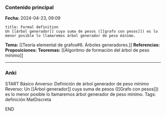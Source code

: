 ### Contenido principal

**Fecha:** 2024-04-23, 09:09

```ad-formal
title: Formal definition
Un [[árbol generador]] cuya suma de pesos ([[grafo con pesos]]) es lo menor posible lo llamaremos árbol generador de peso mínimo.
```

**Tema:** [[Teoría elemental de grafos#6. Árboles generadores.]]
**Referencias:**
**Proposiciones:**
**Teoremas:** [[Algoritmo de formación del árbol de peso mínimo]]

---
### Anki

START
Básico
Anverso: Definición de árbol generador de peso mínimo
Reverso: Un [[Árbol generador]] cuya suma de pesos ([[Grafo con pesos]]) es lo menor posible lo llamaremos árbol generador de peso mínimo.
Tags: definición MatDiscreta
<!--ID: 1717176517186-->
END